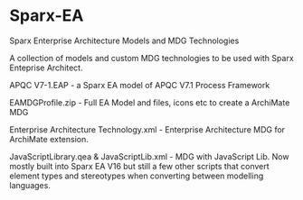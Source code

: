 # Sparx-EA
Sparx Enterprise Architecture Models and MDG Technologies

A collection of models and custom MDG technologies to be used with Sparx Enteprise Architect.

APQC V7-1.EAP - a Sparx EA model of APQC V7.1 Process Framework

EAMDGProfile.zip - Full EA Model and files, icons etc to create a ArchiMate MDG

Enterprise Architecture Technology.xml - Enterprise Architecture MDG for ArchiMate extension. 

JavaScriptLibrary.qea & JavaScriptLib.xml - MDG with JavaScript Lib.  Now mostly built into Sparx EA V16 but still a few other scripts that convert element types and stereotypes when converting between modelling languages.
